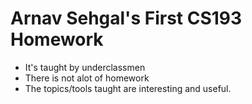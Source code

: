 # Arnav Sehgal's First CS193 Homework

- It's taught by underclassmen
- There is not alot of homework
- The topics/tools taught are interesting and useful.  
